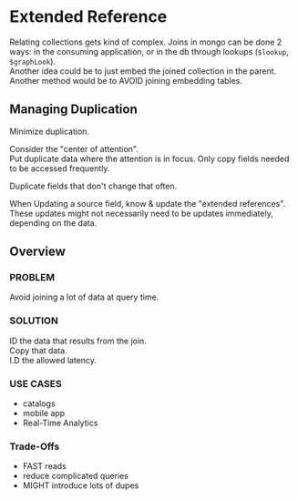 # Extended Reference

Relating collections gets kind of complex.
Joins in mongo can be done 2 ways: in the consuming application, or in the db through lookups (`$lookup`, `$graphLook`).  
Another idea could be to just embed the joined collection in the parent.
Another method would be to AVOID joining embedding tables.

## Managing Duplication

Minimize duplication.

Consider the "center of attention".  
Put duplicate data where the attention is in focus.
Only copy fields needed to be accessed frequently.

Duplicate fields that don't change that often.

When Updating a source field, know & update the "extended references".  
These updates might not necessarily need to be updates immediately, depending on the data.

## Overview

### PROBLEM

Avoid joining a lot of data at query time.

### SOLUTION

ID the data that results from the join.  
Copy that data.  
I.D the allowed latency.

### USE CASES

- catalogs
- mobile app
- Real-Time Analytics

### Trade-Offs

- FAST reads
- reduce complicated queries
- MIGHT introduce lots of dupes
